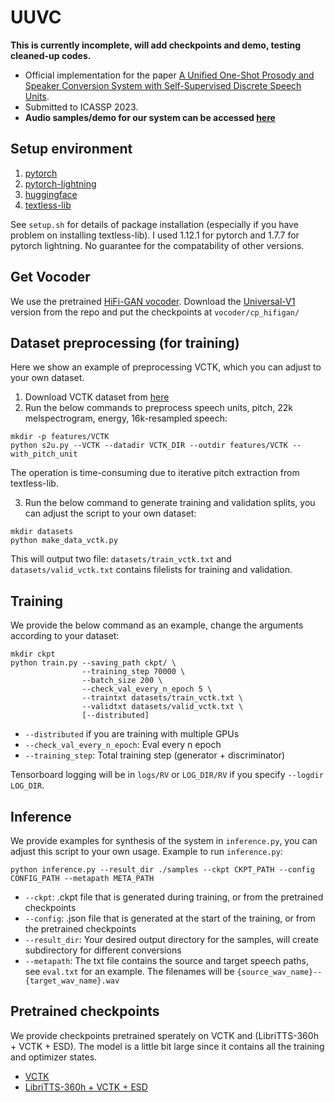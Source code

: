 # UUVC
**This is currently incomplete, will add checkpoints and demo, testing cleaned-up codes.**

 - Official implementation for the paper [A Unified One-Shot Prosody and Speaker Conversion System with Self-Supervised Discrete Speech Units](...).
 - Submitted to ICASSP 2023.
 - **Audio samples/demo for our system can be accessed [here](https://b04901014.github.io/UUVC/)**

## Setup environment
1. [pytorch](https://pytorch.org)
2. [pytorch-lightning](https://pytorch-lightning.readthedocs.io/en/stable/)
3. [huggingface](https://huggingface.co/docs/transformers/index)
4. [textless-lib](https://github.com/facebookresearch/textlesslib)

See `setup.sh` for details of package installation (especially if you have problem on installing textless-lib).
I used 1.12.1 for pytorch and 1.7.7 for pytorch lightning. No guarantee for the compatability of other versions.

## Get Vocoder
We use the pretrained [HiFi-GAN vocoder](https://github.com/jik876/hifi-gan).
Download the [Universal-V1](https://drive.google.com/drive/folders/1YuOoV3lO2-Hhn1F2HJ2aQ4S0LC1JdKLd) version from the repo and put the checkpoints at `vocoder/cp_hifigan/`

## Dataset preprocessing (for training)
Here we show an example of preprocessing VCTK, which you can adjust to your own dataset.
1. Download VCTK dataset from [here](https://datashare.ed.ac.uk/handle/10283/3443)
2. Run the below commands to preprocess speech units, pitch, 22k melspectrogram, energy, 16k-resampled speech:
```
mkdir -p features/VCTK
python s2u.py --VCTK --datadir VCTK_DIR --outdir features/VCTK --with_pitch_unit
```
The operation is time-consuming due to iterative pitch extraction from textless-lib.

3. Run the below command to generate training and validation splits, you can adjust the script to your own dataset:
```
mkdir datasets
python make_data_vctk.py
```
This will output two file: `datasets/train_vctk.txt` and `datasets/valid_vctk.txt` contains filelists for training and validation.

## Training
We provide the below command as an example, change the arguments according to your dataset:
```
mkdir ckpt
python train.py --saving_path ckpt/ \
                --training_step 70000 \
                --batch_size 200 \
                --check_val_every_n_epoch 5 \
                --traintxt datasets/train_vctk.txt \
                --validtxt datasets/valid_vctk.txt \
                [--distributed]
```
 - `--distributed` if you are training with multiple GPUs
 - `--check_val_every_n_epoch`: Eval every n epoch
 - `--training_step`: Total training step (generator + discriminator)

Tensorboard logging will be in `logs/RV` or `LOG_DIR/RV` if you specify `--logdir LOG_DIR`.

## Inference
We provide examples for synthesis of the system in `inference.py`, you can adjust this script to your own usage.
Example to run `inference.py`:
```
python inference.py --result_dir ./samples --ckpt CKPT_PATH --config CONFIG_PATH --metapath META_PATH
```
 - `--ckpt`: .ckpt file that is generated during training, or from the pretrained checkpoints
 - `--config`: .json file that is generated at the start of the training, or from the pretrained checkpoints
 - `--result_dir`: Your desired output directory for the samples, will create subdirectory for different conversions
 - `--metapath`: The txt file contains the source and target speech paths, see `eval.txt` for an example.
The filenames will be `{source_wav_name}--{target_wav_name}.wav`

## Pretrained checkpoints
We provide checkpoints pretrained sperately on VCTK and (LibriTTS-360h + VCTK + ESD). The model is a little bit large since it contains all the training and optimizer states.
 - [VCTK](...)
 - [LibriTTS-360h + VCTK + ESD](...)
